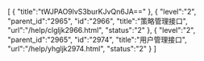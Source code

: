 [
	{
		"title":"tWJPAO9lvS3burKJvQn6JA=="
	},
	{
		"level":"2",
		"parent_id":"2965",
		"id":"2966",
		"title":"策略管理接口",
		"url":"/help/clgljk2966.html",
		"status":"2"
	},
	{
		"level":"2",
		"parent_id":"2965",
		"id":"2974",
		"title":"用户管理接口",
		"url":"/help/yhgljk2974.html",
		"status":"2"
	}
]